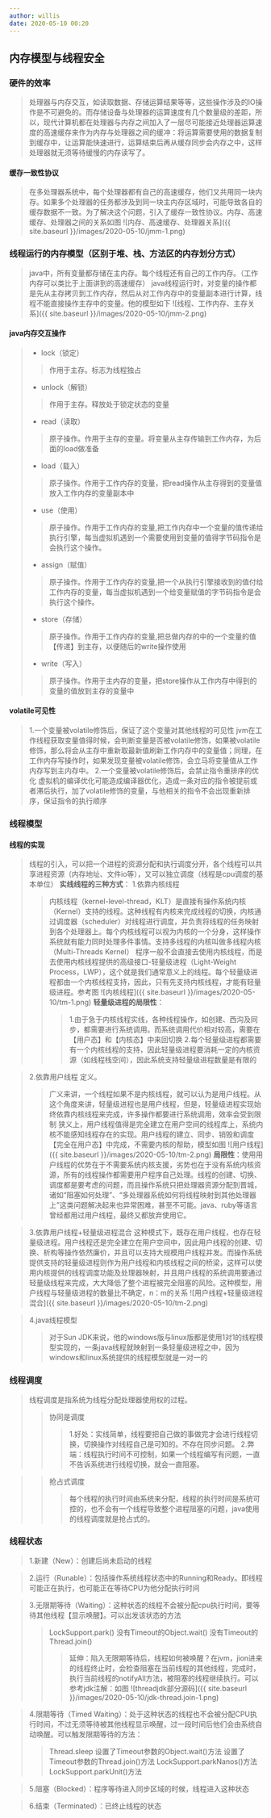 ```yaml
---
author: willis
date: 2020-05-10 00:20
---
```

## 内存模型与线程安全

### 硬件的效率
>处理器与内存交互，如读取数据、存储运算结果等等，这些操作涉及的IO操作是不可避免的。而存储设备与处理器的运算速度有几个数量级的差距，所以，现代计算机都在处理器与内存之间加入了一层尽可能接近处理器运算速度的高速缓存来作为内存与处理器之间的缓冲：将运算需要使用的数据复制到缓存中，让运算能快速进行，运算结束后再从缓存同步会内存之中，这样处理器就无须等待缓慢的内存读写了。

#### 缓存一致性协议
>在多处理器系统中，每个处理器都有自己的高速缓存，他们又共用同一块内存。如果多个处理器的任务都涉及到同一块主内存区域时，可能导致各自的缓存数据不一致。为了解决这个问题，引入了缓存一致性协议。内存、高速缓存、处理器之间的关系如图
![内存、高速缓存、处理器关系]({{ site.baseurl }}/images/2020-05-10/jmm-1.png)

### 线程运行的内存模型（区别于堆、栈、方法区的内存划分方式）
>java中，所有变量都存储在主内存。每个线程还有自己的工作内存。（工作内存可以类比于上面讲到的高速缓存）
>java线程运行时，对变量的操作都是先从主存拷贝到工作内存，然后从对工作内存中的变量副本进行计算，线程不能直接操作主存中的变量。他的模型如下
![线程、工作内存、主存关系]({{ site.baseurl }}/images/2020-05-10/jmm-2.png)

#### java内存交互操作
>- lock（锁定）
>>作用于主存。标志为线程独占
>- unlock（解锁）
>>作用于主存。释放处于锁定状态的变量
>- read（读取）
>>原子操作。作用于主存的变量。将变量从主存传输到工作内存，为后面的load做准备
>- load（载入）
>>原子操作。作用于工作内存的变量，把read操作从主存得到的变量值放入工作内存的变量副本中
>- use（使用）
>>原子操作。作用于工作内存的变量,把工作内存中一个变量的值传递给执行引擎，每当虚拟机遇到一个需要使用到变量的值得字节码指令是会执行这个操作。
>- assign（赋值）
>>原子操作。作用于工作内存的变量,把一个从执行引擎接收到的值付给工作内存的变量，每当虚拟机遇到一个给变量赋值的字节码指令是会执行这个操作。
>- store（存储）
>>原子操作。作用于工作内存的变量,把总做内存的中的一个变量的值【传递】到主存，以便随后的write操作使用
>- write（写入）
>>原子操作。作用于主内存的变量，把store操作从工作内存中得到的变量的值放到主存的变量中

#### volatile可见性
>1.一个变量被volatile修饰后，保证了这个变量对其他线程的可见性
>jvm在工作线程获取变量值得时候，会判断变量是否被volatile修饰，如果被volatile修饰，那么将会从主存中重新取最新值刷新工作内存中的变量值；同理，在工作内存写操作时，如果发现变量被volatile修饰，会立马将变量值从工作内存写到主内存中。
>2.一个变量被volatile修饰后，会禁止指令重排序的优化
>虚拟机的编译优化可能造成编译器优化，造成一条对应的指令被提前或者滞后执行，加了volatile修饰的变量，与他相关的指令不会出现重新排序，保证指令的执行顺序

### 线程模型
#### 线程的实现
>线程的引入，可以把一个进程的资源分配和执行调度分开，各个线程可以共享进程资源（内存地址、文件io等），又可以独立调度（线程是cpu调度的基本单位）
>**实线线程的三种方式**：
>1.依靠内核线程
>>内核线程（kernel-level-thread，KLT）是直接有操作系统内核（Kernel）支持的线程。这种线程有内核来完成线程的切换，内核通过调度器（scheduler）对线程进行调度，并负责将线程的任务映射到各个处理器上。每个内核线程可以视为内核的一个分身，这样操作系统就有能力同时处理多件事情。支持多线程的内核叫做多线程内核（Multi-Threads Kernel）
>>程序一般不会直接去使用内核线程，而是去使用内核线程提供的高级接口-轻量级进程（Light-Weight Process，LWP），这个就是我们通常意义上的线程。每个轻量级进程都由一个内核线程支持，因此，只有先支持内核线程，才能有轻量级进程。参考图
![内核线程]({{ site.baseurl }}/images/2020-05-10/tm-1.png)
>>**轻量级进程的局限性**： 
>>>1.由于急于内核线程实线，各种线程操作，如创建、西沟及同步，都需要进行系统调用。而系统调用代价相对较高，需要在【用户态】和【内核态】中来回切换
>>>2.每个轻量级进程都需要有一个内核线程的支持，因此轻量级进程要消耗一定的内核资源（如线程栈空间），因此系统支持轻量级进程数量是有限的

>2.依靠用户线程
>定义。
>>广义来讲，一个线程如果不是内核线程，就可以认为是用户线程。从这个角度来讲，轻量级进程也是用户线程，但是，轻量级进程实现始终依靠内核线程来完成，许多操作都要进行系统调用，效率会受到限制
>>狭义上，用户线程值得是完全建立在用户空间的线程库上，系统内核不能感知线程存在的实现。用户线程的建立、同步、销毁和调度【完全在用户态】中完成，不需要内核的帮助，模型如图
>>![用户线程]({{ site.baseurl }}/images/2020-05-10/tm-2.png)
>>**局限性**：使用用户线程的优势在于不需要系统内核支援，劣势也在于没有系统内核资源，所有的线程操作都需要用户程序自己处理。线程的创建、切换、调度都是要考虑的问题，而且操作系统只把处理器资源分配到晋城，诸如“阻塞如何处理”、“多处理器系统如何将线程映射到其他处理器上”这类问题解决起来也异常困难，甚至不可能。java、ruby等语言曾经都用过用户线程，最终又都放弃使用它。

>3.依靠用户线程+轻量级进程混合
>这种模式下，既存在用户线程，也存在轻量级进程。用户线程还是完全建立在用户空间中，因此用户线程的创建、切换、析构等操作依然廉价，并且可以支持大规模用户线程并发。而操作系统提供支持的轻量级进程则作为用户线程和内核线程之间的桥梁，这样可以使用内核提供的线程调度功能及处理器映射，并且用户线程的系统调用要通过轻量级线程来完成，大大降低了整个进程被完全阻塞的风险。这种模型，用户线程与轻量级进程的数量比不确定，n：m的关系
>![用户线程+轻量级进程混合]({{ site.baseurl }}/images/2020-05-10/tm-2.png)

>4.java线程模型
>>对于Sun JDK来说，他的windows版与linux版都是使用1对1的线程模型实现的，一条java线程就映射到一条轻量级进程之中，因为windows和linux系统提供的线程模型就是一对一的

### 线程调度
>线程调度是指系统为线程分配处理器使用权的过程。
>>协同是调度
>>>1.好处：实线简单，线程要把自己做的事做完才会进行线程切换，切换操作对线程自己是可知的。不存在同步问题。
>>>2.弊端：线程执行时间不可控制，如果一个线程编写有问题，一直不告诉系统进行线程切换，就会一直阻塞。

>>抢占式调度
>>>每个线程的执行时间由系统来分配，线程的执行时间是系统可控的，也不会有一个线程导致整个进程阻塞的问题，java使用的线程调度就是抢占式的。

### 线程状态
>1.新建（New）：创建后尚未启动的线程

>2.运行（Runable）：包括操作系统线程状态中的Running和Ready。即线程可能正在执行，也可能正在等待CPU为他分配执行时间

>3.无限期等待（Waiting）：这种状态的线程不会被分配cpu执行时间，要等待其他线程【显示唤醒】。可以出发该状态的方法
>> LockSupport.park()
>> 没有Timeout的Object.wait()
>> 没有Timeout的Thread.join()
>>>延伸：陷入无限期等待后，线程如何被唤醒？在jvm，jion进来的线程终止时，会检查阻塞在当前线程的其他线程，完成时，执行当前线程的notifyAll方法，被阻塞的线程继续执行。可以参考jdk注解：如图
>>>![threadjdk部分源码]({{ site.baseurl }}/images/2020-05-10/jdk-thread.join-1.png)

>4.限期等待（Timed Waiting）：处于这种状态的线程也不会被分配CPU执行时间，不过无须等待被其他线程显示唤醒，过一段时间后他们会由系统自动唤醒。可以触发限期等待的方法：
>>Thread.sleep
>>设置了Timeout参数的Object.wait()方法
>>设置了Timeout参数的Thread.join()方法
>>LockSupport.parkNanos()方法
>>LockSupport.parkUnit()方法

>5.阻塞（Blocked）：程序等待进入同步区域的时候，线程进入这种状态

>6.结束（Terminated）：已终止线程的状态